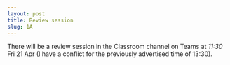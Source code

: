 ```yaml
---
layout: post
title: Review session
slug: 1A
---
```


There will be a review session in the Classroom channel on Teams at _11:30_ Fri 21 Apr (I have a conflict for the previously advertised time of 13:30).
